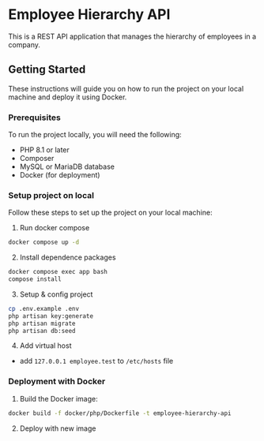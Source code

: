 # Employee Hierarchy API

This is a REST API application that manages the hierarchy of employees in a company.

## Getting Started

These instructions will guide you on how to run the project on your local machine and deploy it using Docker.

### Prerequisites

To run the project locally, you will need the following:

- PHP 8.1 or later
- Composer
- MySQL or MariaDB database
- Docker (for deployment)

### Setup project on local

Follow these steps to set up the project on your local machine:

1. Run docker compose

```bash
docker compose up -d
```

2. Install dependence packages

```bash
docker compose exec app bash
compose install
```

3. Setup & config project

```bash
cp .env.example .env
php artisan key:generate
php artisan migrate
php artisan db:seed
```

4. Add virtual host

- add `127.0.0.1 employee.test` to `/etc/hosts` file

### Deployment with Docker

1. Build the Docker image:

```bash
docker build -f docker/php/Dockerfile -t employee-hierarchy-api
```

2. Deploy with new image
